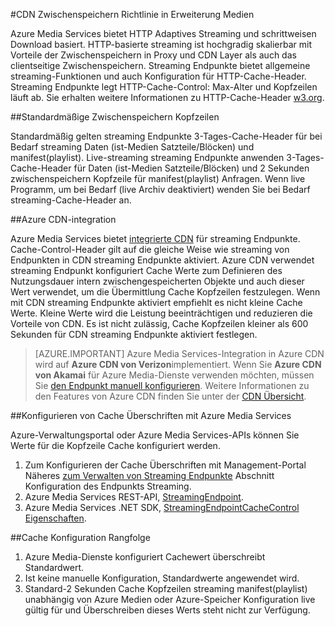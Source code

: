 <properties
    pageTitle="CDN Zwischenspeichern Richtlinie in Erweiterung Medien"
    description="In diesem Thema bietet einen Überblick über einem CDN Richtlinie in Medien Erweiterung Zwischenspeichern."
    services="media-services,cdn"
    documentationCenter=".NET"
    authors="juliako"
    manager="erikre"
    editor=""/>

<tags
    ms.service="media-services"
    ms.workload="tbd"
    ms.tgt_pltfrm="na"
    ms.devlang="na"
    ms.topic="article"
    ms.date="09/19/2016"
    ms.author="juliako"/>
 
#<a name="cdn-caching-policy-in-media-services-extension"></a>CDN Zwischenspeichern Richtlinie in Erweiterung Medien

Azure Media Services bietet HTTP Adaptives Streaming und schrittweisen Download basiert. HTTP-basierte streaming ist hochgradig skalierbar mit Vorteile der Zwischenspeichern in Proxy und CDN Layer als auch das clientseitige Zwischenspeichern. Streaming Endpunkte bietet allgemeine streaming-Funktionen und auch Konfiguration für HTTP-Cache-Header. Streaming Endpunkte legt HTTP-Cache-Control: Max-Alter und Kopfzeilen läuft ab. Sie erhalten weitere Informationen zu HTTP-Cache-Header [w3.org](http://www.w3.org/Protocols/rfc2616/rfc2616-sec13.html).

##<a name="default-caching-headers"></a>Standardmäßige Zwischenspeichern Kopfzeilen

Standardmäßig gelten streaming Endpunkte 3-Tages-Cache-Header für bei Bedarf streaming Daten (ist-Medien Satzteile/Blöcken) und manifest(playlist). Live-streaming streaming Endpunkte anwenden 3-Tages-Cache-Header für Daten (ist-Medien Satzteile/Blöcken) und 2 Sekunden zwischenspeichern Kopfzeile für manifest(playlist) Anfragen. Wenn live Programm, um bei Bedarf (live Archiv deaktiviert) wenden Sie bei Bedarf streaming-Cache-Header an.

##<a name="azure-cdn-integration"></a>Azure CDN-integration

Azure Media Services bietet [integrierte CDN](https://azure.microsoft.com/updates/azure-media-services-now-fully-integrated-with-azure-cdn/) für streaming Endpunkte. Cache-Control-Header gilt auf die gleiche Weise wie streaming von Endpunkten in CDN streaming Endpunkte aktiviert. Azure CDN verwendet streaming Endpunkt konfiguriert Cache Werte zum Definieren des Nutzungsdauer intern zwischengespeicherten Objekte und auch dieser Wert verwendet, um die Übermittlung Cache Kopfzeilen festzulegen. Wenn mit CDN streaming Endpunkte aktiviert empfiehlt es nicht kleine Cache Werte. Kleine Werte wird die Leistung beeinträchtigen und reduzieren die Vorteile von CDN. Es ist nicht zulässig, Cache Kopfzeilen kleiner als 600 Sekunden für CDN streaming Endpunkte aktiviert festlegen.

>[AZURE.IMPORTANT] Azure Media Services-Integration in Azure CDN wird auf **Azure CDN von Verizon**implementiert.  Wenn Sie **Azure CDN von Akamai** für Azure Media-Dienste verwenden möchten, müssen Sie [den Endpunkt manuell konfigurieren](cdn-create-new-endpoint.md).  Weitere Informationen zu den Features von Azure CDN finden Sie unter der [CDN Übersicht](cdn-overview.md).

##<a name="configuring-cache-headers-with-azure-media-services"></a>Konfigurieren von Cache Überschriften mit Azure Media Services

Azure-Verwaltungsportal oder Azure Media Services-APIs können Sie Werte für die Kopfzeile Cache konfiguriert werden.

1. Zum Konfigurieren der Cache Überschriften mit Management-Portal Näheres [zum Verwalten von Streaming Endpunkte](../media-services/media-services-portal-manage-streaming-endpoints.md) Abschnitt Konfiguration des Endpunkts Streaming.
2. Azure Media Services REST-API, [StreamingEndpoint](https://msdn.microsoft.com/library/azure/dn783468.aspx#StreamingEndpointCacheControl).
3. Azure Media Services .NET SDK, [StreamingEndpointCacheControl Eigenschaften](http://go.microsoft.com/fwlink/?LinkId=615302).

##<a name="cache-configuration-precedence-order"></a>Cache Konfiguration Rangfolge

1. Azure Media-Dienste konfiguriert Cachewert überschreibt Standardwert.
2. Ist keine manuelle Konfiguration, Standardwerte angewendet wird.
3. Standard-2 Sekunden Cache Kopfzeilen streaming manifest(playlist) unabhängig von Azure Medien oder Azure-Speicher Konfiguration live gültig für und Überschreiben dieses Werts steht nicht zur Verfügung.
